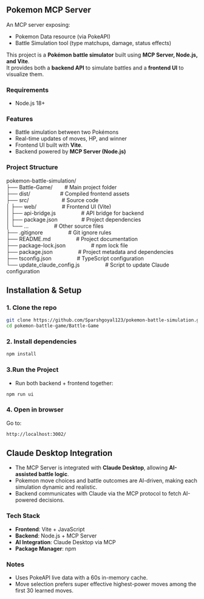 ## Pokemon MCP Server 

An MCP server exposing:
- Pokemon Data resource (via PokeAPI)
- Battle Simulation tool (type matchups, damage, status effects)

This project is a **Pokémon battle simulator** built using **MCP Server, Node.js, and Vite**.  
It provides both a **backend API** to simulate battles and a **frontend UI** to visualize them.

### Requirements
- Node.js 18+

### Features
- Battle simulation between two Pokémons
- Real-time updates of moves, HP, and winner
- Frontend UI built with **Vite**.
- Backend powered by **MCP Server (Node.js)**

### Project Structure

pokemon-battle-simulation/<br>
├── Battle-Game/&nbsp;&nbsp;&nbsp;&nbsp;   &nbsp;&nbsp;               # Main project folder<br>
├── dist/      &nbsp;&nbsp;&nbsp;&nbsp;&nbsp;&nbsp;   &nbsp;&nbsp; &nbsp;&nbsp;&nbsp;&nbsp;&nbsp;&nbsp;&nbsp;&nbsp;               # Compiled frontend assets<br>
├── src/                 &nbsp;&nbsp;&nbsp;&nbsp;&nbsp;&nbsp;&nbsp;&nbsp;&nbsp;&nbsp;&nbsp;&nbsp;&nbsp;&nbsp;&nbsp;&nbsp;&nbsp;      &nbsp;&nbsp;   # Source code<br>
│   ├── web/            &nbsp;&nbsp;&nbsp;&nbsp;&nbsp;&nbsp;&nbsp;&nbsp;&nbsp;&nbsp;&nbsp;&nbsp;&nbsp;&nbsp;&nbsp;          # Frontend UI (Vite)<br>
│   ├── api-bridge.js        &nbsp;&nbsp;&nbsp;&nbsp;&nbsp;&nbsp;&nbsp;&nbsp;&nbsp;&nbsp;&nbsp;&nbsp;&nbsp;&nbsp;&nbsp;     # API bridge for backend<br>
│   ├── package.json        &nbsp;&nbsp;&nbsp;&nbsp;&nbsp;&nbsp;&nbsp;&nbsp;&nbsp;&nbsp;&nbsp;&nbsp;&nbsp;&nbsp;      # Project dependencies<br>
│   └── ...                &nbsp;&nbsp;&nbsp;&nbsp;&nbsp;&nbsp;&nbsp;&nbsp;&nbsp;&nbsp;&nbsp;&nbsp;&nbsp;&nbsp;&nbsp;       # Other source files<br>
├── .gitignore            &nbsp;&nbsp;&nbsp;&nbsp;&nbsp;&nbsp;&nbsp;&nbsp;&nbsp;&nbsp;&nbsp;&nbsp;&nbsp;&nbsp;&nbsp;         # Git ignore rules<br>
├── README.md               &nbsp;&nbsp;&nbsp;&nbsp;&nbsp;&nbsp;&nbsp;&nbsp;&nbsp;&nbsp;&nbsp;&nbsp;&nbsp;&nbsp;&nbsp;       # Project documentation<br>
├── package-lock.json        &nbsp;&nbsp;&nbsp;&nbsp;&nbsp;&nbsp;&nbsp;&nbsp;&nbsp;&nbsp;&nbsp;&nbsp;&nbsp;&nbsp;&nbsp;      # npm lock file<br>
├── package.json               &nbsp;&nbsp;&nbsp;&nbsp;&nbsp;&nbsp;&nbsp;&nbsp;&nbsp;&nbsp;&nbsp;&nbsp;&nbsp;&nbsp;&nbsp;    # Project metadata and dependencies<br>
├── tsconfig.json              &nbsp;&nbsp;&nbsp;&nbsp;&nbsp;&nbsp;&nbsp;&nbsp;&nbsp;&nbsp;&nbsp;&nbsp;&nbsp;&nbsp;&nbsp;    # TypeScript configuration<br>
└── update_claude_config.js     &nbsp;&nbsp;&nbsp;&nbsp;&nbsp;&nbsp;&nbsp;&nbsp;&nbsp;&nbsp;&nbsp;&nbsp;&nbsp;&nbsp;&nbsp;   # Script to update Claude configuration<br>

## Installation & Setup

### 1. Clone the repo
```bash
git clone https://github.com/Sparshgoyal123/pokemon-battle-simulation.git
cd pokemon-battle-game/Battle-Game
```

### 2. Install dependencies
```bash
npm install
```

### 3.Run the Project
- Run both backend + frontend together:
```bash
npm run ui
```

### 4. Open in browser
  Go to:
```bash
http://localhost:3002/
```

## Claude Desktop Integration
- The MCP Server is integrated with **Claude Desktop**, allowing **AI-assisted battle logic**.
- Pokemon move choices and battle outcomes are AI-driven, making each simulation dynamic and realistic.
- Backend communicates with Claude via the MCP protocol to fetch AI-powered decisions.

### Tech Stack
- **Frontend**: Vite + JavaScript
- **Backend**: Node.js + MCP Server
- **AI Integration**: Claude Desktop via MCP
- **Package Manager**: npm
  

### Notes
- Uses PokeAPI live data with a 60s in-memory cache.
- Move selection prefers super effective highest-power moves among the first 30 learned moves.
